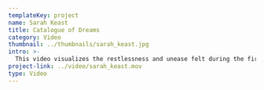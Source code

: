 ```yaml
---
templateKey: project
name: Sarah Keast
title: Catalogue of Dreams
category: Video
thumbnail: ../thumbnails/sarah_keast.jpg
intro: >-
  This video visualizes the restlessness and unease felt during the first night of my sleep analysis for the Catalogue of Dreams project.
project-link: ../video/sarah_keast.mov
type: Video
---
```

